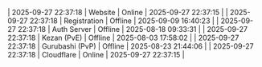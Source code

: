 | 2025-09-27 22:37:18 | Website | Online | 2025-09-27 22:37:15 |
| 2025-09-27 22:37:18 | Registration | Offline | 2025-09-09 16:40:23 |
| 2025-09-27 22:37:18 | Auth Server | Offline | 2025-08-18 09:33:31 |
| 2025-09-27 22:37:18 | Kezan (PvE) | Offline | 2025-08-03 17:58:02 |
| 2025-09-27 22:37:18 | Gurubashi (PvP) | Offline | 2025-08-23 21:44:06 |
| 2025-09-27 22:37:18 | Cloudflare | Online | 2025-09-27 22:37:15 |
